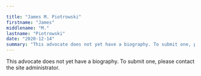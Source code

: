 ```yaml
---

title: "James M. Piotrowski"
firstname: "James"
middlename: "M."
lastname: "Piotrowski"
date: "2020-12-14"
summary: "This advocate does not yet have a biography. To submit one, please contact the site administrator."
---
```

This advocate does not yet have a biography. To submit one, please contact the site administrator.

